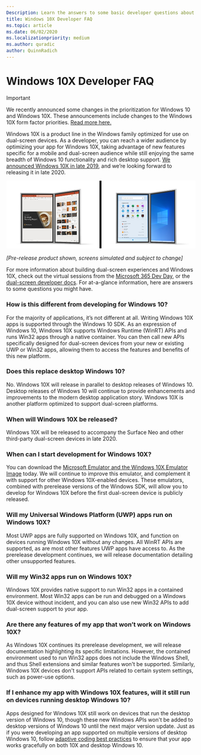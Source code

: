 ```yaml
---
Description: Learn the answers to some basic developer questions about Windows 10X.
title: Windows 10X Developer FAQ
ms.topic: article
ms.date: 06/02/2020
ms.localizationpriority: medium
ms.author: quradic
author: QuinnRadich
---
```


# Windows 10X Developer FAQ

> [!IMPORTANT]
> We recently announced some changes in the prioritization for Windows 10 and Windows 10X.
> These announcements include changes to the Windows 10X form factor priorities. [Read more here.](https://blogs.windows.com/windowsexperience/2020/05/04/accelerating-innovation-in-windows-10-to-meet-customers-where-they-are/)

Windows 10X is a product line in the Windows family optimized for use on dual-screen devices. As a developer, you can reach a wider audience by optimizing your app for Windows 10X, taking advantage of new features specific for a mobile and dual-screen audience while still enjoying the same breadth of Windows 10 functionality and rich desktop support. [We announced Windows 10X in late 2019](https://blogs.windows.com/windowsexperience/2019/10/02/introducing-windows-10x-enabling-dual-screen-pcs-in-2020/#6qxkItE2XMPu24uw.97), and we’re looking forward to releasing it in late 2020.

![Devices running Windows 10x](images/windows-10x-devices.png)
 
*[Pre-release product shown, screens simulated and subject to change]*

For more information about building dual-screen experiences and Windows 10X, check out the virtual sessions from the [Microsoft 365 Dev Day](https://developer.microsoft.com/microsoft-365/virtual-events), or the [dual-screen developer docs](https://docs.microsoft.com/dual-screen/). For at-a-glance information, here are answers to some questions you might have.

### How is this different from developing for Windows 10?

For the majority of applications, it’s not different at all. Writing Windows 10X apps is supported through the Windows 10 SDK. As an expression of Windows 10, Windows 10X supports Windows Runtime (WinRT) APIs and runs Win32 apps through a native container. You can then call new APIs specifically designed for dual-screen devices from your new or existing UWP or Win32 apps, allowing them to access the features and benefits of this new platform.

### Does this replace desktop Windows 10?

No. Windows 10X will release in parallel to desktop releases of Windows 10. Desktop releases of Windows 10 will continue to provide enhancements and improvements to the modern desktop application story. Windows 10X is another platform optimized to support dual-screen platforms.

### When will Windows 10X be released?

Windows 10X will be released to accompany the Surface Neo and other third-party dual-screen devices in late 2020.

### When can I start development for Windows 10X?

You can download the [Microsoft Emulator and the Windows 10X Emulator Image](https://docs.microsoft.com/dual-screen/windows/get-dev-tools) today. We will continue to improve this emulator, and complement it with support for other Windows 10X-enabled devices. These emulators, combined with prerelease versions of the Windows SDK, will allow you to develop for Windows 10X before the first dual-screen device is publicly released.

### Will my Universal Windows Platform (UWP) apps run on Windows 10X?

Most UWP apps are fully supported on Windows 10X, and function on devices running Windows 10X without any changes. All WinRT APIs are supported, as are most other features UWP apps have access to. As the prerelease development continues, we will release documentation detailing other unsupported features.

### Will my Win32 apps run on Windows 10X?

Windows 10X provides native support to run Win32 apps in a contained environment. Most Win32 apps can be run and debugged on a Windows 10X device without incident, and you can also use new Win32 APIs to add dual-screen support to your app.

### Are there any features of my app that won’t work on Windows 10X?

As Windows 10X continues its prerelease development, we will release documentation highlighting its specific limitations. However, the contained environment used to run Win32 apps does not include the Windows Shell, and thus Shell extensions and similar features won't be supported. Similarly, Windows 10X devices don't support APIs related to certain system settings, such as power-use options.

### If I enhance my app with Windows 10X features, will it still run on devices running desktop Windows 10?

Apps designed for Windows 10X still work on devices that run the desktop version of Windows 10, though these new Windows APIs won't be added to desktop versions of Windows 10 until the next major version update. Just as if you were developing an app supported on multiple versions of desktop Windows 10, follow [adaptive coding best practices](https://docs.microsoft.com/windows/uwp/debug-test-perf/version-adaptive-code) to ensure that your app works gracefully on both 10X and desktop Windows 10. 
